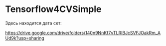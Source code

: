 # Tensorflow4CVSimple

Здесь находится дата сет:

https://drive.google.com/drive/folders/140n9NnKf7vTLRlBJcSVFJOakRm_AUd9k?usp=sharing


